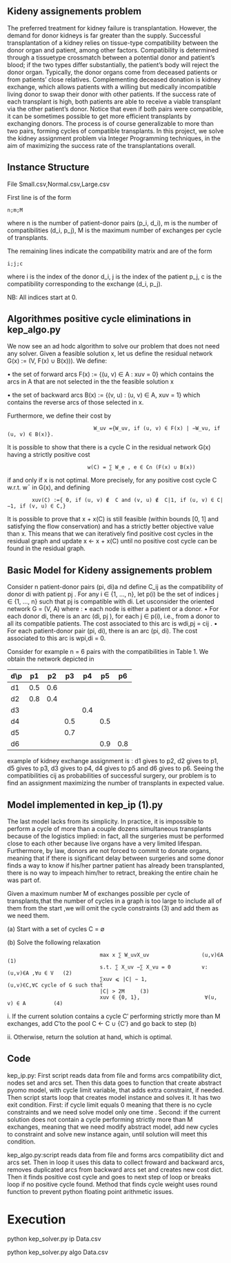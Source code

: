 ## Kideny assignements problem
The preferred treatment for kidney failure is transplantation. However, the demand for donor kidneys
is far greater than the supply. Successful transplantation of a kidney relies on tissue-type compatibility
between the donor organ and patient, among other factors. Compatibility is determined through a tissuetype crossmatch between a potential donor and patient’s blood; if the two types differ substantially, the
patient’s body will reject the donor organ.
Typically, the donor organs come from deceased patients or from patients’ close relatives. Complementing
deceased donation is kidney exchange, which allows patients with a willing but medically incompatible living
donor to swap their donor with other patients. If the success rate of each transplant is high, both patients
are able to receive a viable transplant via the other patient’s donor. Notice that even if both pairs were
compatible, it can be sometimes possible to get more efficient transplants by exchanging donors. The process
is of course generalizable to more than two pairs, forming cycles of compatible transplants.
In this project, we solve the kidney assignment problem via Integer Programming techniques, in the aim
of maximizing the success rate of the transplantations overall.


## Instance Structure

File 
    Small.csv,Normal.csv,Large.csv
    
First line is of the form

    n;m;M

where
    n is the number of patient-donor pairs (p_i, d_i),
    m is the  number of compatibilities (d_i, p_j),
    M is the maximum number of exchanges per cycle of transplants.

The remaining lines indicate the compatibility matrix and are of the form

    i;j;c

where
    i is the index of the donor d_i,
    j is the index of the patient p_j,
    c is the compatibility corresponding to the exchange (d_i, p_j).

NB: All indices start at 0.


## Algorithmes positive cycle eliminations in kep_algo.py


We now see an ad hodc algorithm to solve our problem that does not need any solver. Given a feasible
solution x, let us define the residual network G(x) := (V, F(x) ∪ B(x))). We define:

• the set of forward arcs 
                        F(x) := {(u, v) ∈ A : xuv = 0}
which contains the arcs in A that are not selected in the the feasible solution x

• the set of backward arcs 
                        B(x) := {(v, u) : (u, v) ∈ A, xuv = 1}
which contains the reverse arcs of those selected in x.

Furthermore, we define their cost by 

                                W_uv ={W_uv, if (u, v) ∈ F(x) | −W_vu, if (u, v) ∈ B(x)}.

It is possible to show that there is a cycle C in the residual network G(x) having a strictly positive cost

                              w(C) = ∑ W_e , e ∈ C∩ (F(x) ∪ B(x))

if and only if x is not optimal. More precisely, for any positive cost cycle C w.r.t. w¯ in G(x), and defining
   
            xuv(C) :={ 0, if (u, v) ∉  C and (v, u) ∉  C|1, if (u, v) ∈ C|−1, if (v, u) ∈ C,}
 
It is possible to prove that x + x(C) is still feasible (within bounds [0, 1] and satisfying the flow conservation)
and has a strictly better objective value than x.
This means that we can iteratively find positive cost cycles
in the residual graph and update x ← x + x(C) until no positive cost cycle can be found in the residual
graph.


## Basic Model for Kideny assignements problem
Consider n patient-donor pairs (pi, di)a nd define C_ij as the compatibility of donor di with patient pj .
For any i ∈ {1, ..., n}, let p(i) be the set of indices j ∈ {1, ..., n} such that pj is compatible with di. 
Let usconsider the oriented network G = (V, A) where :
• each node is either a patient or a donor.
• For each donor di, there is an arc (di, pj ), for each j ∈ p(i), i.e., from a donor to all its compatible
patients. The cost associated to this arc is wdi,pj = cij .
• For each patient-donor pair (pi, di), there is an arc (pi, di). The cost associated to this arc is wpi,di = 0.

Consider for example n = 6 pairs with the compatibilities in Table 1. We obtain the network depicted in
  
 d\p | p1 | p2 | p3 | p4|  p5|  p6
---- |----|----|----|---|----|-------  
d1   |0.5 |0.6 |    |   |    |
d2   |0.8 |0.4 |    |   |    |
d3   |    |    |    |0.4|    |
d4   |    |    |0.5 |   |0.5 |
d5   |    |    |0.7 |   |    |
d6   |    |    |    |   |0.9 |0.8

example of kidney exchange assignment is : d1 gives to p2, d2 gives to p1, d5 gives to p3, d3 gives to p4, d4 gives to p5 and d6 gives to p6.
Seeing the compatibilities cij as probabilities of successful surgery, our problem is to find an assignment maximizing the number of transplants in expected value.

## Model implemented in kep_ip (1).py


The last model lacks from its simplicity. In practice, it is impossible to perform a cycle of more than a
couple dozens simultaneous transplants because of the logistics implied: in fact, all the surgeries must be
performed close to each other because live organs have a very limited lifespan. Furthermore, by law, donors
are not forced to commit to donate organs, meaning that if there is significant delay between surgeries and
some donor finds a way to know if his/her partner patient has already been transplanted, there is no way to
impeach him/her to retract, breaking the entire chain he was part of.


Given a maximum number M of exchanges possible per cycle of transplants,that the number of cycles in a graph is too large to include all of them from the start ,we will omit the cycle constraints (3) and add them as we need them. 



(a) Start with a set of cycles C = ∅

(b) Solve the following relaxation
                                  
                                  max x ∑ W_uvX_uv                 (u,v)∈A             (1) 
                                  s.t. ∑ X_uv −∑ X_vu = 0          v:(u,v)∈A ,∀u ∈ V   (2)
                                  ∑xuv ⩽ |C| − 1,                  (u,v)∈C,∀C cycle of G such that
                                  |C| > 2M     (3)
                                  xuv ∈ {0, 1},                     ∀(u, v) ∈ A         (4)
                                  
                                  
i. If the current solution contains a cycle C′ performing strictly more than M exchanges, add
C′to the pool C ← C ∪ {C′} and go back to step (b)

ii. Otherwise, return the solution at hand, which is optimal.

## Code

kep_ip.py: First script reads data from file and forms arcs compatibility
dict, nodes set and arcs set. Then this data goes to function that create abstract
pyomo model, with cycle limit variable, that adds extra constraint, if needed.
Then script starts loop that creates model instance and solves it. It has two
exit condition. First: if cycle limit equals 0 meaning that there is no cycle
constraints and we need solve model only one time . Second: if the current
solution does not contain a cycle performing strictly more than M exchanges,
meaning that we need modify abstract model, add new cycles to constraint and
solve new instance again, until solution will meet this condition.

kep_algo.py:script reads data from file and forms arcs compatibility
dict and arcs set. Then in loop it uses this data to collect froward and backward
arcs, removes duplicated arcs from backward arcs set and creates new cost dict.
Then it finds positive cost cycle and goes to next step of loop or breaks loop if
no positive cycle found. Method that finds cycle weight uses round function to
prevent python floating point arithmetic issues.

# Execution

python kep_solver.py ip Data.csv

python kep_solver.py algo Data.csv
